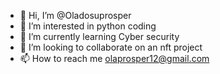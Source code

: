 - 👋 Hi, I’m @Oladosuprosper
- 👀 I’m interested in python coding 
- 🌱 I’m currently learning Cyber security 
- 💞️ I’m looking to collaborate on an nft project 
- 📫 How to reach me olaprosper12@gmail.com

<!---
Oladosuprosper/Oladosuprosper is a ✨ special ✨ repository because its `README.md` (this file) appears on your GitHub profile.
You can click the Preview link to take a look at your changes.
--->
